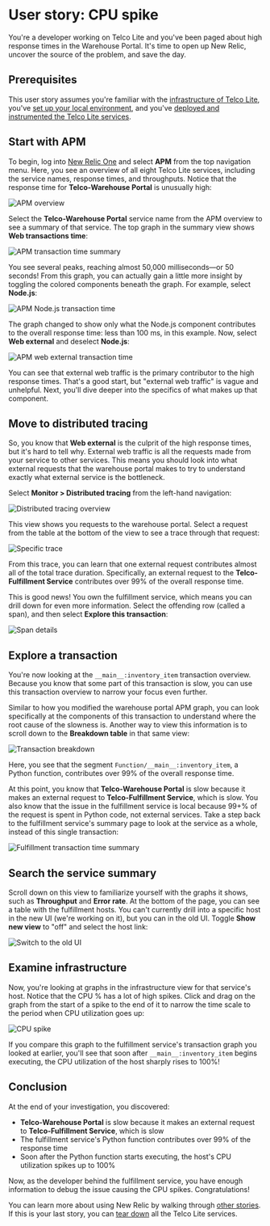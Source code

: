 # User story: CPU spike

You're a developer working on Telco Lite and you've been paged about high response times in the Warehouse Portal. It's time to open up New Relic, uncover the source of the problem, and save the day.

## Prerequisites

This user story assumes you're familiar with the [infrastructure of Telco Lite](README.md#application-design), you've [set up your local environment](prereqs.md), and you've [deployed and instrumented the Telco Lite services](deployment.md).

## Start with APM

To begin, log into [New Relic One](one.newrelic.com) and select **APM** from the top navigation menu. Here, you see an overview of all eight Telco Lite services, including the service names, response times, and throughputs. Notice that the response time for **Telco-Warehouse Portal** is unusually high:

![APM overview](imgs/apm-overview.png)

Select the **Telco-Warehouse Portal** service name from the APM overview to see a summary of that service. The top graph in the summary view shows **Web transactions time**:

![APM transaction time summary](imgs/apm-summary.png)

You see several peaks, reaching almost 50,000 milliseconds—or 50 seconds! From this graph, you can actually gain a little more insight by toggling the colored components beneath the graph. For example, select **Node.js**:

![APM Node.js transaction time](imgs/apm-node.png)

The graph changed to show only what the Node.js component contributes to the overall response time: less than 100 ms, in this example. Now, select **Web external** and deselect **Node.js**:

![APM web external transaction time](imgs/apm-webex.png)

You can see that external web traffic is the primary contributor to the high response times. That's a good start, but "external web traffic" is vague and unhelpful. Next, you'll dive deeper into the specifics of what makes up that component.

## Move to distributed tracing

So, you know that **Web external** is the culprit of the high response times, but it's hard to tell why. External web traffic is all the requests made from your service to other services. This means you should look into what external requests that the warehouse portal makes to try to understand exactly what external service is the bottleneck.

Select **Monitor > Distributed tracing** from the left-hand navigation:

![Distributed tracing overview](imgs/dt-overview.png)

This view shows you requests to the warehouse portal. Select a request from the table at the bottom of the view to see a trace through that request:

![Specific trace](imgs/dt-trace.png)

From this trace, you can learn that one external request contributes almost all of the total trace duration. Specifically, an external request to the **Telco-Fulfillment Service** contributes over 99% of the overall response time.

This is good news! You own the fulfillment service, which means you can drill down for even more information. Select the offending row (called a span), and then select **Explore this transaction**:

![Span details](imgs/dt-span-details.png)

## Explore a transaction

You're now looking at the `__main__:inventory_item` transaction overview. Because you know that some part of this transaction is slow, you can use this transaction overview to narrow your focus even further.

Similar to how you modified the warehouse portal APM graph, you can look specifically at the components of this transaction to understand where the root cause of the slowness is. Another way to view this information is to scroll down to the **Breakdown table** in that same view:

![Transaction breakdown](imgs/transaction-breakdown.png)

Here, you see that the segment `Function/__main__:inventory_item`, a Python function, contributes over 99% of the overall response time.

At this point, you know that **Telco-Warehouse Portal** is slow because it makes an external request to **Telco-Fulfillment Service**, which is slow. You also know that the issue in the fulfillment service is local because 99+% of the request is spent in Python code, not external services. Take a step back to the fulfillment service's summary page to look at the service as a whole, instead of this single transaction:

![Fulfillment transaction time summary](imgs/apm-fulfillment-summary.png)

## Search the service summary

Scroll down on this view to familiarize yourself with the graphs it shows, such as **Throughput** and **Error rate**. At the bottom of the page, you can see a table with the fulfillment hosts. You can't currently drill into a specific host in the new UI (we're working on it), but you can in the old UI. Toggle **Show new view** to "off" and select the host link:

![Switch to the old UI](imgs/old-ui.png)

## Examine infrastructure

Now, you're looking at graphs in the infrastructure view for that service's host. Notice that the CPU % has a lot of high spikes. Click and drag on the graph from the start of a spike to the end of it to narrow the time scale to the period when CPU utilization goes up:

![CPU spike](imgs/cpu-spike.png)

If you compare this graph to the fulfillment service's transaction graph you looked at earlier, you'll see that soon after `__main__:inventory_item` begins executing, the CPU utilization of the host sharply rises to 100%!

## Conclusion

At the end of your investigation, you discovered:

- **Telco-Warehouse Portal** is slow because it makes an external request to **Telco-Fulfillment Service**, which is slow
- The fulfillment service's Python function contributes over 99% of the response time
- Soon after the Python function starts executing, the host's CPU utilization spikes up to 100%

Now, as the developer behind the fulfillment service, you have enough information to debug the issue causing the CPU spikes. Congratulations!

You can learn more about using New Relic by walking through [other stories](deployment.md#user-stories). If this is your last story, you can [tear down](deployment.md#tear-down-acme-telco-lite) all the Telco Lite services.